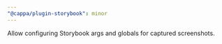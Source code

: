 ```yaml
---
"@cappa/plugin-storybook": minor
---
```


Allow configuring Storybook args and globals for captured screenshots.
